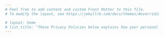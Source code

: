 ```yaml
---
# Feel free to add content and custom Front Matter to this file.
# To modify the layout, see https://jekyllrb.com/docs/themes/#overriding-theme-defaults

# layout: home
# list_title: "These Privacy Policies below explains how your personal data is collected, processed and used when you use our mobile applications, website or when you interact with us."
---
```

